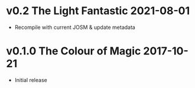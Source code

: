 # v0.2 The Light Fantastic 2021-08-01

 * Recompile with current JOSM & update metadata

# v0.1.0 The Colour of Magic 2017-10-21

 * Initial release

